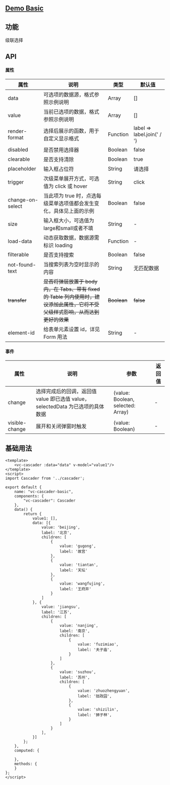 ## [Demo Basic](https://wya-team.github.io/wya-vc/dist/cascader/basic.html)
## 功能
级联选择

## API

#### 属性

属性 | 说明 | 类型 | 默认值
---|---|---|---
data | 可选项的数据源，格式参照示例说明 | Array | []
value | 当前已选项的数据，格式参照示例说明 | Array | []
render-format | 选择后展示的函数，用于自定义显示格式 | Function | label => label.join(' / ')
disabled | 是否禁用选择器 | Boolean | false
clearable | 是否支持清除 | Boolean | true
placeholder | 输入框占位符 | String | 请选择
trigger | 次级菜单展开方式，可选值为 click 或 hover | String | click
change-on-select | 当此项为 true 时，点选每级菜单选项值都会发生变化，具体见上面的示例 | Boolean | false
size | 输入框大小，可选值为large和small或者不填 | String | -
load-data | 动态获取数据，数据源需标识 loading | Function | -
filterable | 是否支持搜索 | Boolean | false
not-found-text | 当搜索列表为空时显示的内容 | String | 无匹配数据
~~transfer~~ | ~~是否将弹层放置于 body 内，在 Tabs、带有 fixed 的 Table 列内使用时，建议添加此属性，它将不受父级样式影响，从而达到更好的效果~~ | ~~Boolean~~ | ~~false~~
element-id | 给表单元素设置 id，详见 Form 用法 | String | -


#### 事件

属性 | 说明 | 参数 | 返回值
---|---|---|---
change | 选择完成后的回调，返回值 value 即已选值 value，selectedData 为已选项的具体数据 | (value: Boolean, selected: Array) | -
visible-change | 展开和关闭弹窗时触发 | (value: Boolean) | -

## 基础用法

```vue
<template>
	<vc-cascader :data="data" v-model="value1"/>
</template>
<script>
import Cascader from '../cascader';

export default {
	name: "vc-cascader-basic",
	components: {
		"vc-cascader": Cascader
	},
	data() {
		return {
			value1: [],
			data: [{
				value: 'beijing',
				label: '北京',
				children: [
					{
						value: 'gugong',
						label: '故宫'
					},
					{
						value: 'tiantan',
						label: '天坛'
					},
					{
						value: 'wangfujing',
						label: '王府井'
					}
				]
			}, {
				value: 'jiangsu',
				label: '江苏',
				children: [
					{
						value: 'nanjing',
						label: '南京',
						children: [
							{
								value: 'fuzimiao',
								label: '夫子庙',
							}
						]
					},
					{
						value: 'suzhou',
						label: '苏州',
						children: [
							{
								value: 'zhuozhengyuan',
								label: '拙政园',
							},
							{
								value: 'shizilin',
								label: '狮子林',
							}
						]
					}
				],
			}]
		};
	},
	computed: {
		
	},
	methods: {
	}
};
</script>

```